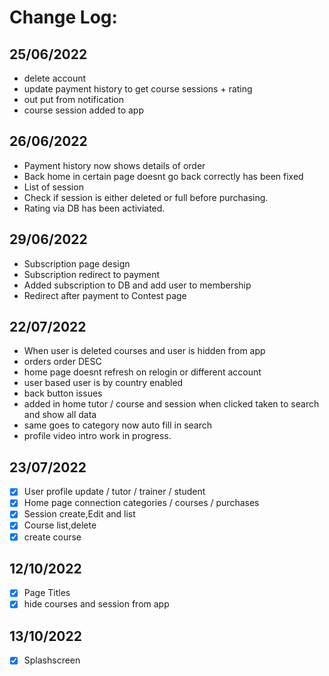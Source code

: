 # Change Log:

## 25/06/2022
- delete account
- update payment history to get course sessions + rating
- out put from notification
- course session added to app

## 26/06/2022
- Payment history now shows details of order
- Back home in certain page doesnt go back correctly has been fixed
- List of session
- Check if session is either deleted or full before purchasing.
- Rating via DB has been activiated.

## 29/06/2022
- Subscription page design
- Subscription redirect to payment
- Added subscription to DB and add user to membership
- Redirect after payment to Contest page 

## 22/07/2022
 - When user is deleted courses and user is hidden from app
 - orders order DESC
 - home page doesnt refresh on relogin or different account
 - user based user is by country enabled
 - back button issues
 - added in home tutor / course and session when clicked taken to search and show all data
 - same goes to category now auto fill in search
 - profile video intro work in progress.

## 23/07/2022
- [x] User profile update / tutor / trainer / student
- [x] Home page connection categories / courses / purchases
- [x] Session create,Edit and list 
- [x] Course list,delete
- [x] create course

## 12/10/2022
- [x] Page Titles
- [x] hide courses and session from app

## 13/10/2022
- [x] Splashscreen